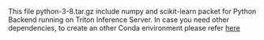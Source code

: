 This file python-3-8.tar.gz include numpy and scikit-learn packet for Python Backend running on Triton Inference Server.
In case you need other dependencies, to create an other Conda environment please refer [here](https://github.com/triton-inference-server/python_backend#2-packaging-the-conda-environment)